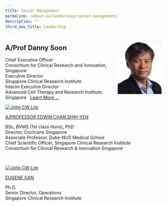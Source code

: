 ```yaml
---
title: Senior Management
permalink: /about-us/leadership/senior-management/
description: ""
third_nav_title: Leadership
---
```

<img src="/images/Leadership/Senior%20Management/a-prof-danny-soon.png" style="width:150px" align="right">

A/Prof Danny Soon
---------------------

Chief Executive Officer  
Consortium for Clinical Research and Innovation, Singapore  
Executive Director  
Singapore Clinical Research Institute  
Interim Executive Director  
Advanced Cell Therapy and Research Institute, Singapore
&nbsp;
[Learn More ...](/bio/dr-danny-soon)


[![John CW Lim](https://www.scri.edu.sg/wp-content/uploads/2016/03/3_PROFESSOR-EDWIN-CHAN-SHIH-YEN.jpg)](https://www.scri.edu.sg/about-us/leadership/senior-management/aprof-edwin-chan-shih-yen/)

[A/PROFESSOR EDWIN CHAN SHIH-YEN](https://www.scri.edu.sg/about-us/leadership/senior-management/aprof-edwin-chan-shih-yen/)

BSc, BVMS (1st class Hons), PhD  
Director, Cochrane Singapore  
Associate Professor, Duke-NUS Medical School  
Chief Scientific Officer, Singapore Clinical Research Institute  
Consortium for Clinical Research &amp; Innovation Singapore

&nbsp;

[![John CW Lim](https://www.scri.edu.sg/wp-content/uploads/2022/03/eugene.png)](https://www.scri.edu.sg/about-us/leadership/senior-management/eugene-gan/)

[EUGENE GAN](https://www.scri.edu.sg/about-us/leadership/senior-management/eugene-gan/)

Ph.D.  
Senior Director, Operations  
Singapore Clinical Research Institute